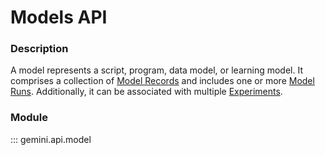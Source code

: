 # Models API

### Description

A model represents a script, program, data model, or learning model. It comprises a collection of [Model Records](model_records.md) and includes one or more [Model Runs](model_runs.md). Additionally, it can be associated with multiple [Experiments](experiments.md).

### Module

::: gemini.api.model